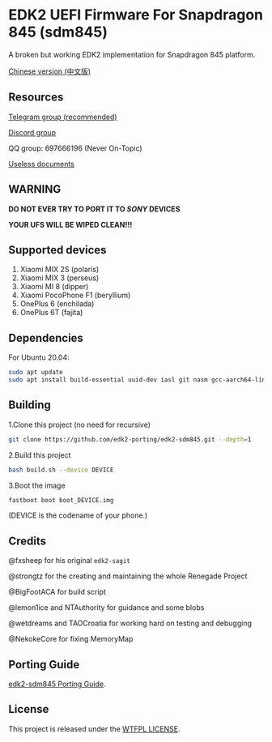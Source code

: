 # EDK2 UEFI Firmware For Snapdragon 845 (sdm845)

A broken but working EDK2 implementation for Snapdragon 845 platform.

[Chinese version (中文版)](https://github.com/edk2-porting/edk2-sdm845/blob/master/README.zh.md)

## Resources

[Telegram group (recommended)](https://t.me/joinchat/MNjTmBqHIokjweeN0SpoyA)

[Discord group](https://discord.gg/XXBWfag)

QQ group: 697666196 (Never On-Topic)

[Useless documents](https://renegade-doc.readthedocs.io/en/latest/index.html)

## WARNING

**DO NOT EVER TRY TO PORT IT TO *SONY* DEVICES**

**YOUR UFS WILL BE WIPED CLEAN!!!**

## Supported devices

1. Xiaomi MIX 2S       (polaris)
2. Xiaomi MIX 3        (perseus)
3. Xiaomi MI 8         (dipper)
4. Xiaomi PocoPhone F1 (beryllium)
5. OnePlus 6           (enchilada)
6. OnePlus 6T          (fajita)

## Dependencies

For Ubuntu 20.04:

```bash
sudo apt update
sudo apt install build-essential uuid-dev iasl git nasm gcc-aarch64-linux-gnu abootimg python3-distutils python3-pil python3-git
```

## Building

1.Clone this project (no need for recursive)

```bash
git clone https://github.com/edk2-porting/edk2-sdm845.git --depth=1
```

2.Build this project

```bash
bash build.sh --device DEVICE
```

3.Boot the image

```bash
fastboot boot boot_DEVICE.img
```

(DEVICE is the codename of your phone.)

## Credits

@fxsheep for his original `edk2-sagit`

@strongtz for the creating and maintaining the whole Renegade Project

@BigFootACA for build script

@lemon1ice and NTAuthority for guidance and some blobs

@wetdreams and TAOCroatia for working hard on testing and debugging

@NekokeCore for fixing MemoryMap

## Porting Guide

[edk2-sdm845 Porting Guide](https://renegade-doc.readthedocs.io/en/latest/edk2/port.html).

## License

This project is released under the [WTFPL LICENSE](http://www.wtfpl.net/).

